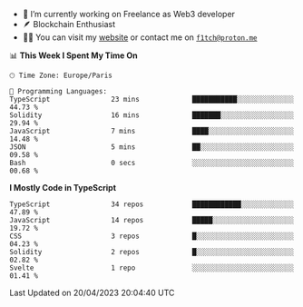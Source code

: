 - 🔭 I’m currently working on Freelance as Web3 developer
- 🪶 Blockchain Enthusiast
- 👨‍💻 You can visit my [website](https://f1tch.xyz) or contact me on [`f1tch@proton.me`](mailto:f1tch@proton.me)

<!--START_SECTION:waka-->
📊 **This Week I Spent My Time On** 

```text
🕑︎ Time Zone: Europe/Paris

💬 Programming Languages: 
TypeScript               23 mins             ███████████░░░░░░░░░░░░░░   44.73 % 
Solidity                 16 mins             ███████░░░░░░░░░░░░░░░░░░   29.94 % 
JavaScript               7 mins              ████░░░░░░░░░░░░░░░░░░░░░   14.48 % 
JSON                     5 mins              ██░░░░░░░░░░░░░░░░░░░░░░░   09.58 % 
Bash                     0 secs              ░░░░░░░░░░░░░░░░░░░░░░░░░   00.68 % 
```

**I Mostly Code in TypeScript** 

```text
TypeScript               34 repos            ████████████░░░░░░░░░░░░░   47.89 % 
JavaScript               14 repos            █████░░░░░░░░░░░░░░░░░░░░   19.72 % 
CSS                      3 repos             █░░░░░░░░░░░░░░░░░░░░░░░░   04.23 % 
Solidity                 2 repos             █░░░░░░░░░░░░░░░░░░░░░░░░   02.82 % 
Svelte                   1 repo              ░░░░░░░░░░░░░░░░░░░░░░░░░   01.41 % 
```




 Last Updated on 20/04/2023 20:04:40 UTC
<!--END_SECTION:waka-->
